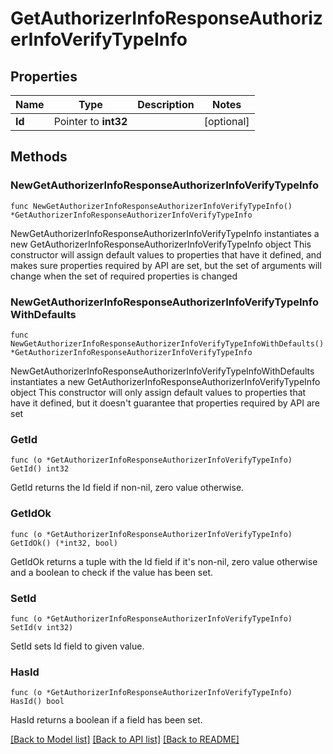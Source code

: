 # GetAuthorizerInfoResponseAuthorizerInfoVerifyTypeInfo

## Properties

Name | Type | Description | Notes
------------ | ------------- | ------------- | -------------
**Id** | Pointer to **int32** |  | [optional] 

## Methods

### NewGetAuthorizerInfoResponseAuthorizerInfoVerifyTypeInfo

`func NewGetAuthorizerInfoResponseAuthorizerInfoVerifyTypeInfo() *GetAuthorizerInfoResponseAuthorizerInfoVerifyTypeInfo`

NewGetAuthorizerInfoResponseAuthorizerInfoVerifyTypeInfo instantiates a new GetAuthorizerInfoResponseAuthorizerInfoVerifyTypeInfo object
This constructor will assign default values to properties that have it defined,
and makes sure properties required by API are set, but the set of arguments
will change when the set of required properties is changed

### NewGetAuthorizerInfoResponseAuthorizerInfoVerifyTypeInfoWithDefaults

`func NewGetAuthorizerInfoResponseAuthorizerInfoVerifyTypeInfoWithDefaults() *GetAuthorizerInfoResponseAuthorizerInfoVerifyTypeInfo`

NewGetAuthorizerInfoResponseAuthorizerInfoVerifyTypeInfoWithDefaults instantiates a new GetAuthorizerInfoResponseAuthorizerInfoVerifyTypeInfo object
This constructor will only assign default values to properties that have it defined,
but it doesn't guarantee that properties required by API are set

### GetId

`func (o *GetAuthorizerInfoResponseAuthorizerInfoVerifyTypeInfo) GetId() int32`

GetId returns the Id field if non-nil, zero value otherwise.

### GetIdOk

`func (o *GetAuthorizerInfoResponseAuthorizerInfoVerifyTypeInfo) GetIdOk() (*int32, bool)`

GetIdOk returns a tuple with the Id field if it's non-nil, zero value otherwise
and a boolean to check if the value has been set.

### SetId

`func (o *GetAuthorizerInfoResponseAuthorizerInfoVerifyTypeInfo) SetId(v int32)`

SetId sets Id field to given value.

### HasId

`func (o *GetAuthorizerInfoResponseAuthorizerInfoVerifyTypeInfo) HasId() bool`

HasId returns a boolean if a field has been set.


[[Back to Model list]](../README.md#documentation-for-models) [[Back to API list]](../README.md#documentation-for-api-endpoints) [[Back to README]](../README.md)


